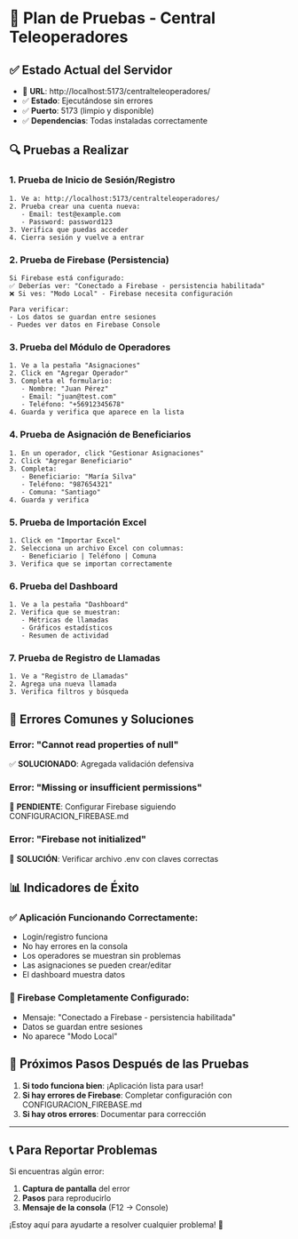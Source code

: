# 🧪 Plan de Pruebas - Central Teleoperadores

## ✅ **Estado Actual del Servidor**
- 🚀 **URL**: http://localhost:5173/centralteleoperadores/
- ✅ **Estado**: Ejecutándose sin errores
- ✅ **Puerto**: 5173 (limpio y disponible)
- ✅ **Dependencias**: Todas instaladas correctamente

## 🔍 **Pruebas a Realizar**

### **1. Prueba de Inicio de Sesión/Registro**
```
1. Ve a: http://localhost:5173/centralteleoperadores/
2. Prueba crear una cuenta nueva:
   - Email: test@example.com
   - Password: password123
3. Verifica que puedas acceder
4. Cierra sesión y vuelve a entrar
```

### **2. Prueba de Firebase (Persistencia)**
```
Si Firebase está configurado:
✅ Deberías ver: "Conectado a Firebase - persistencia habilitada"
❌ Si ves: "Modo Local" - Firebase necesita configuración

Para verificar:
- Los datos se guardan entre sesiones
- Puedes ver datos en Firebase Console
```

### **3. Prueba del Módulo de Operadores**
```
1. Ve a la pestaña "Asignaciones"
2. Click en "Agregar Operador"
3. Completa el formulario:
   - Nombre: "Juan Pérez"
   - Email: "juan@test.com"
   - Teléfono: "+56912345678"
4. Guarda y verifica que aparece en la lista
```

### **4. Prueba de Asignación de Beneficiarios**
```
1. En un operador, click "Gestionar Asignaciones"
2. Click "Agregar Beneficiario"
3. Completa:
   - Beneficiario: "María Silva"
   - Teléfono: "987654321"
   - Comuna: "Santiago"
4. Guarda y verifica
```

### **5. Prueba de Importación Excel**
```
1. Click en "Importar Excel"
2. Selecciona un archivo Excel con columnas:
   - Beneficiario | Teléfono | Comuna
3. Verifica que se importan correctamente
```

### **6. Prueba del Dashboard**
```
1. Ve a la pestaña "Dashboard"
2. Verifica que se muestran:
   - Métricas de llamadas
   - Gráficos estadísticos
   - Resumen de actividad
```

### **7. Prueba de Registro de Llamadas**
```
1. Ve a "Registro de Llamadas"
2. Agrega una nueva llamada
3. Verifica filtros y búsqueda
```

## 🔧 **Errores Comunes y Soluciones**

### **Error: "Cannot read properties of null"**
✅ **SOLUCIONADO**: Agregada validación defensiva

### **Error: "Missing or insufficient permissions"**
🔄 **PENDIENTE**: Configurar Firebase siguiendo CONFIGURACION_FIREBASE.md

### **Error: "Firebase not initialized"**
🔄 **SOLUCIÓN**: Verificar archivo .env con claves correctas

## 📊 **Indicadores de Éxito**

### **✅ Aplicación Funcionando Correctamente:**
- Login/registro funciona
- No hay errores en la consola
- Los operadores se muestran sin problemas
- Las asignaciones se pueden crear/editar
- El dashboard muestra datos

### **🚀 Firebase Completamente Configurado:**
- Mensaje: "Conectado a Firebase - persistencia habilitada"
- Datos se guardan entre sesiones
- No aparece "Modo Local"

## 🎯 **Próximos Pasos Después de las Pruebas**

1. **Si todo funciona bien**: ¡Aplicación lista para usar!
2. **Si hay errores de Firebase**: Completar configuración con CONFIGURACION_FIREBASE.md
3. **Si hay otros errores**: Documentar para corrección

---

## 📞 **Para Reportar Problemas**

Si encuentras algún error:
1. **Captura de pantalla** del error
2. **Pasos** para reproducirlo
3. **Mensaje de la consola** (F12 → Console)

¡Estoy aquí para ayudarte a resolver cualquier problema! 🚀
